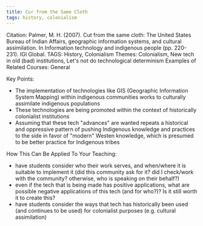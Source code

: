 ```yaml
---
title: Cur from the Same Cloth
tags: history, colonialism
---
```


Citation: Palmer, M. H. (2007). Cut from the same cloth: The United States Bureau of Indian Affairs, geographic information systems, and cultural assimilation. In Information technology and indigenous people (pp. 220-231). IGI Global.
TAGS: History, Colonialism
Themes: Colonialism, New tech in old (bad) institutions, Let's not do technological determinism
Examples of Related Courses: General

Key Points:

- The implementation of technologies like GIS (Geographic Information System Mapping) within indigenous communities works to culturally assimilate indigenous populations
- These technologies are being promoted within the context of historically colonialist institutions
- Assuming that these tech "advances" are wanted repeats a historical and oppressive pattern of pushing Indigenous knowledge and practices to the side in favor of "modern" Westen knowledge, which is presumed to be better practice for Indigenous tribes

How This Can Be Applied To Your Teaching:

- have students consider who their work serves, and when/where it is suitable to implement it (did this community ask for it? did I check/work with the community? otherwise, who is speaking on their behalf?)
- even if the tech that is being made has positive applications, what are possible negative applications of this tech (and for who?)? Is it still worth it to create this?
- have students consider the ways that tech has historically been used (and continues to be used) for colonialist purposes (e.g. cultural assimilation)
